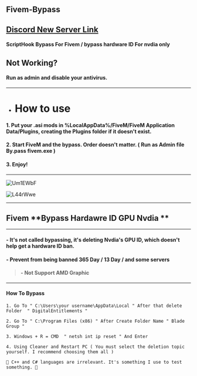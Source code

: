 ## Fivem-Bypass 

## [Discord New Server Link](https://discord.gg/4xVkxj4cv4)

#### ScriptHook Bypass For Fivem / bypass hardware ID For nvdia only

## Not Working?

#### Run as admin and disable your antivirus.

***

- # How to use
#### 1. Put your .asi mods in %LocalAppData%/FiveM/FiveM Application Data/Plugins, creating the Plugins folder if it doesn't exist.
#### 2. Start FiveM and the bypass. Order doesn't matter. ( Run as Admin file By.pass fivem.exe )
#### 3. Enjoy!


***
![Um1EWbF](https://user-images.githubusercontent.com/94861415/147852154-1cae28fc-4efc-43a8-9ba9-91741987a9ee.png)


![L44rWwe](https://user-images.githubusercontent.com/94861415/147852156-ebba9841-4dd6-43c3-93d8-64230d44a4b1.jpeg)

***

## **Fivem** **Bypass  Hardawre ID GPU Nvdia ** 

***
#### - It's not called bypassing, it's deleting Nvdia's GPU ID, which doesn't help get a hardware ID ban.

#### - Prevent from being banned 365 Day / 13 Day / and some servers


> #### - Not Support AMD Graphic 
***

#### How To Bypass 

```
1. Go To " C:\Users\your username\AppData\Local " After that delete Folder  " DigitalEntitlements " 

2. Go To " C:\Program Files (x86) " After Create Folder Name " Blade Group " 

3. Windows + R = CMD  " netsh int ip reset " And Enter 

4. Using Cleaner and Restart PC ( You must select the deletion topic yourself. I recommend choosing them all ) 

```


```
🔺 C++ and C# languages are irrelevant. It's something I use to test something. 🔻
```



